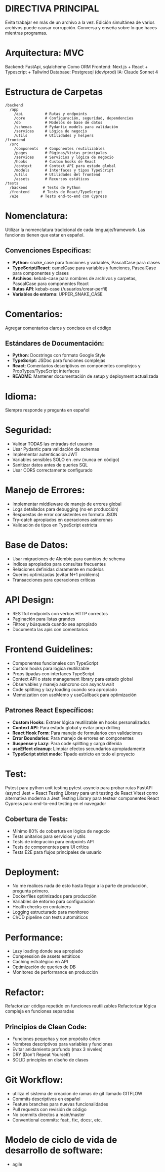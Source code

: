# DIRECTIVA PRINCIPAL
Evita trabajar en más de un archivo a la vez.
Edición simultánea de varios archivos puede causar corrupción.
Conversa y enseña sobre lo que haces mientras programas.

# Arquitectura: MVC
Backend: FastApi, sqlalchemy Como ORM
Frontend: Next.js + React + Typescript + Tailwind
Database: Postgresql (dev/prod)
IA: Claude Sonnet 4

# Estructura de Carpetas
```
/backend
  /app
    /api          # Rutas y endpoints
    /core         # Configuración, seguridad, dependencies
    /db           # Modelos de base de datos
    /schemas      # Pydantic models para validación
    /services     # Lógica de negocio
    /utils        # Utilidades y helpers
/frontend
  /src
    /components   # Componentes reutilizables
    /pages        # Páginas/Vistas principales
    /services     # Servicios y lógica de negocio
    /hooks        # Custom hooks de React
    /context      # Context API para estado global
    /models       # Interfaces y tipos TypeScript
    /utils        # Utilidades del frontend
    /assets       # Recursos estáticos
/tests
  /backend       # Tests de Python
  /frontend      # Tests de React/TypeScript
  /e2e          # Tests end-to-end con Cypress
```

# Nomenclatura:
Utilizar la nomenclatura tradicional de cada lenguaje/framework. Las funciones tienen que estar en español.

## Convenciones Específicas:
- **Python**: snake_case para funciones y variables, PascalCase para clases
- **TypeScript/React**: camelCase para variables y funciones, PascalCase para componentes y clases
- **Archivos**: kebab-case para nombres de archivos y carpetas, PascalCase para componentes React
- **Rutas API**: kebab-case (/usuarios/crear-perfil)
- **Variables de entorno**: UPPER_SNAKE_CASE

# Comentarios:
Agregar comentarios claros y concisos en el código

## Estándares de Documentación:
- **Python**: Docstrings con formato Google Style
- **TypeScript**: JSDoc para funciones complejas
- **React**: Comentarios descriptivos en componentes complejos y PropTypes/TypeScript interfaces
- **README**: Mantener documentación de setup y deployment actualizada

# Idioma: 
Siempre responde y pregunta en español

# Seguridad:
- Validar TODAS las entradas del usuario
- Usar Pydantic para validación de schemas
- Implementar autenticación JWT
- Variables sensibles SOLO en .env (nunca en código)
- Sanitizar datos antes de queries SQL
- Usar CORS correctamente configurado

# Manejo de Errores:
- Implementar middleware de manejo de errores global
- Logs detallados para debugging (no en producción)
- Respuestas de error consistentes en formato JSON
- Try-catch apropiados en operaciones asíncronas
- Validación de tipos en TypeScript estricta

# Base de Datos:
- Usar migraciones de Alembic para cambios de schema
- Indices apropiados para consultas frecuentes
- Relaciones definidas claramente en modelos
- Queries optimizadas (evitar N+1 problems)
- Transacciones para operaciones críticas

# API Design:
- RESTful endpoints con verbos HTTP correctos
- Paginación para listas grandes
- Filtros y búsqueda cuando sea apropiado
- Documenta las apis con comentarios

# Frontend Guidelines:
- Componentes funcionales con TypeScript
- Custom hooks para lógica reutilizable
- Props tipadas con interfaces TypeScript
- Context API o state management library para estado global
- Observables y manejo asíncrono con async/await
- Code splitting y lazy loading cuando sea apropiado
- Memoization con useMemo y useCallback para optimización

## Patrones React Específicos:
- **Custom Hooks**: Extraer lógica reutilizable en hooks personalizados
- **Context API**: Para estado global y evitar prop drilling
- **React Hook Form**: Para manejo de formularios con validaciones
- **Error Boundaries**: Para manejo de errores en componentes
- **Suspense y Lazy**: Para code splitting y carga diferida
- **useEffect cleanup**: Limpiar efectos secundarios apropiadamente
- **TypeScript strict mode**: Tipado estricto en todo el proyecto

# Test:
Pytest para python unit testing
pytest-asyncio para probar rutas FastAPI (async)
Jest + React Testing Library para unit testing de React
Vitest como alternativa moderna a Jest
Testing Library para testear componentes React
Cypress para end-to-end testing en el navegador

## Cobertura de Tests:
- Mínimo 80% de cobertura en lógica de negocio
- Tests unitarios para servicios y utils
- Tests de integración para endpoints API
- Tests de componentes para UI crítica
- Tests E2E para flujos principales de usuario

# Deployment:
- No me realices nada de esto hasta llegar a la parte de producción, pregunta primero.
- Dockerfiles optimizados para producción
- Variables de entorno para configuración
- Health checks en containers
- Logging estructurado para monitoreo
- CI/CD pipeline con tests automáticos

# Performance:
- Lazy loading donde sea apropiado
- Compression de assets estáticos
- Caching estratégico en API
- Optimización de queries de DB
- Monitoreo de performance en producción

# Refactor:
Refactorizar código repetido en funciones reutilizables
Refactorizar lógica compleja en funciones separadas

## Principios de Clean Code:
- Funciones pequeñas y con propósito único
- Nombres descriptivos para variables y funciones
- Evitar anidamiento profundo (max 3 niveles)
- DRY (Don't Repeat Yourself)
- SOLID principles en diseño de clases

# Git Workflow:
- utiliza el sistema de creacion de ramas de git llamado GITFLOW
- Commits descriptivos en español
- Feature branches para nuevas funcionalidades
- Pull requests con revisión de código
- No commits directos a main/master
- Conventional commits: feat:, fix:, docs:, etc.

# Modelo de ciclo de vida de desarrollo de software: 
- agile